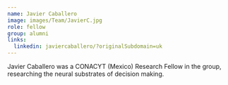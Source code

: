 ```yaml
---
name: Javier Caballero
image: images/Team/JavierC.jpg
role: fellow
group: alumni
links:
  linkedin: javiercaballero/?originalSubdomain=uk
---
```


Javier Caballero was a CONACYT (Mexico) Research Fellow in the group, researching the neural substrates of decision making. 

